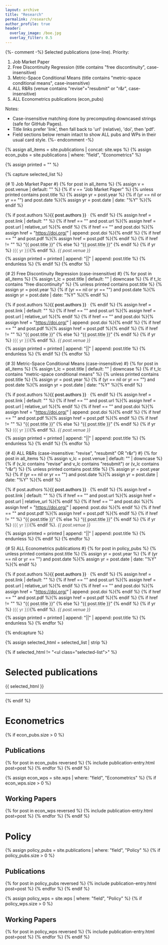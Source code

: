 ```yaml
---
layout: archive
title: "Research"
permalink: /research/
author_profile: true
header:
  overlay_image: /boe.jpg
  overlay_filter: 0.5
---
```


{%- comment -%}
Selected publications (one-line). Priority:
1) Job Market Paper
2) Free Discontinuity Regression (title contains "free discontinuity", case-insensitive)
3) Metric-Space Conditional Means (title contains "metric-space conditional means", case-insensitive)
4) ALL R&Rs (venue contains "revise"+"resubmit" or "r&r", case-insensitive)
5) ALL Econometrics publications (econ_pubs)

Notes:
- Case-insensitive matching done by precomputing downcased strings (safe for GitHub Pages).
- Title links prefer 'link', then fall back to 'url' (relative), 'doi', then 'pdf'.
- Field sections below remain intact to show ALL pubs and WPs in their usual card style.
{%- endcomment -%}

{% assign all_items = site.publications | concat: site.wps %}
{% assign econ_pubs = site.publications | where: "field", "Econometrics" %}

{% assign printed = "" %}

{% capture selected_list %}
<ul class="selected-list">

  {# 1) Job Market Paper #}
  {% for post in all_items %}
    {% assign v = post.venue | default: "" %}
    {% if v == "Job Market Paper" %}
      {% unless printed contains post.title %}
        {% assign yr = post.year %}
        {% if (yr == nil or yr == "") and post.date %}{% assign yr = post.date | date: "%Y" %}{% endif %}
        <li class="one-line-pub">
          {% if post.authors %}<span class="pub-authors">{{ post.authors }}</span><span class="sep"> · </span>{% endif %}
          {% assign href = post.link | default: "" %}
          {% if href == "" and post.url %}{% assign href = post.url | relative_url %}{% endif %}
          {% if href == "" and post.doi %}{% assign href = "https://doi.org/" | append: post.doi %}{% endif %}
          {% if href == "" and post.pdf %}{% assign href = post.pdf %}{% endif %}
          {% if href != "" %}
            <a href="{{ href }}" class="pub-title" target="_blank" rel="noopener">“{{ post.title }}”</a>
          {% else %}
            <span class="pub-title">“{{ post.title }}”</span>
          {% endif %}
          {% if yr %} <span class="pub-year">({{ yr }})</span>{% endif %}.
          <em class="pub-venue">{{ post.venue }}</em>
        </li>
        {% assign printed = printed | append: "||" | append: post.title %}
      {% endunless %}
    {% endif %}
  {% endfor %}

  {# 2) Free Discontinuity Regression (case-insensitive) #}
  {% for post in all_items %}
    {% assign t_lc = post.title | default: "" | downcase %}
    {% if t_lc contains "free discontinuity" %}
      {% unless printed contains post.title %}
        {% assign yr = post.year %}
        {% if (yr == nil or yr == "") and post.date %}{% assign yr = post.date | date: "%Y" %}{% endif %}
        <li class="one-line-pub">
          {% if post.authors %}<span class="pub-authors">{{ post.authors }}</span><span class="sep"> · </span>{% endif %}
          {% assign href = post.link | default: "" %}
          {% if href == "" and post.url %}{% assign href = post.url | relative_url %}{% endif %}
          {% if href == "" and post.doi %}{% assign href = "https://doi.org/" | append: post.doi %}{% endif %}
          {% if href == "" and post.pdf %}{% assign href = post.pdf %}{% endif %}
          {% if href != "" %}
            <a href="{{ href }}" class="pub-title" target="_blank" rel="noopener">“{{ post.title }}”</a>
          {% else %}
            <span class="pub-title">“{{ post.title }}”</span>
          {% endif %}
          {% if yr %} <span class="pub-year">({{ yr }})</span>{% endif %}.
          <em class="pub-venue">{{ post.venue }}</em>
        </li>
        {% assign printed = printed | append: "||" | append: post.title %}
      {% endunless %}
    {% endif %}
  {% endfor %}

  {# 3) Metric-Space Conditional Means (case-insensitive) #}
  {% for post in all_items %}
    {% assign t_lc = post.title | default: "" | downcase %}
    {% if t_lc contains "metric-space conditional means" %}
      {% unless printed contains post.title %}
        {% assign yr = post.year %}
        {% if (yr == nil or yr == "") and post.date %}{% assign yr = post.date | date: "%Y" %}{% endif %}
        <li class="one-line-pub">
          {% if post.authors %}<span class="pub-authors">{{ post.authors }}</span><span class="sep"> · </span>{% endif %}
          {% assign href = post.link | default: "" %}
          {% if href == "" and post.url %}{% assign href = post.url | relative_url %}{% endif %}
          {% if href == "" and post.doi %}{% assign href = "https://doi.org/" | append: post.doi %}{% endif %}
          {% if href == "" and post.pdf %}{% assign href = post.pdf %}{% endif %}
          {% if href != "" %}
            <a href="{{ href }}" class="pub-title" target="_blank" rel="noopener">“{{ post.title }}”</a>
          {% else %}
            <span class="pub-title">“{{ post.title }}”</span>
          {% endif %}
          {% if yr %} <span class="pub-year">({{ yr }})</span>{% endif %}.
          <em class="pub-venue">{{ post.venue }}</em>
        </li>
        {% assign printed = printed | append: "||" | append: post.title %}
      {% endunless %}
    {% endif %}
  {% endfor %}

  {# 4) ALL R&Rs (case-insensitive: "revise", "resubmit" OR "r&r") #}
  {% for post in all_items %}
    {% assign v_lc = post.venue | default: "" | downcase %}
    {% if (v_lc contains "revise" and v_lc contains "resubmit") or (v_lc contains "r&r") %}
      {% unless printed contains post.title %}
        {% assign yr = post.year %}
        {% if (yr == nil or yr == "") and post.date %}{% assign yr = post.date | date: "%Y" %}{% endif %}
        <li class="one-line-pub">
          {% if post.authors %}<span class="pub-authors">{{ post.authors }}</span><span class="sep"> · </span>{% endif %}
          {% assign href = post.link | default: "" %}
          {% if href == "" and post.url %}{% assign href = post.url | relative_url %}{% endif %}
          {% if href == "" and post.doi %}{% assign href = "https://doi.org/" | append: post.doi %}{% endif %}
          {% if href == "" and post.pdf %}{% assign href = post.pdf %}{% endif %}
          {% if href != "" %}
            <a href="{{ href }}" class="pub-title" target="_blank" rel="noopener">“{{ post.title }}”</a>
          {% else %}
            <span class="pub-title">“{{ post.title }}”</span>
          {% endif %}
          {% if yr %} <span class="pub-year">({{ yr }})</span>{% endif %}.
          <em class="pub-venue">{{ post.venue }}</em>
        </li>
        {% assign printed = printed | append: "||" | append: post.title %}
      {% endunless %}
    {% endif %}
  {% endfor %}

  {# 5) ALL Econometrics publications #}
  {% for post in policy_pubs %}
    {% unless printed contains post.title %}
      {% assign yr = post.year %}
      {% if (yr == nil or yr == "") and post.date %}{% assign yr = post.date | date: "%Y" %}{% endif %}
      <li class="one-line-pub">
        {% if post.authors %}<span class="pub-authors">{{ post.authors }}</span><span class="sep"> · </span>{% endif %}
        {% assign href = post.link | default: "" %}
        {% if href == "" and post.url %}{% assign href = post.url | relative_url %}{% endif %}
        {% if href == "" and post.doi %}{% assign href = "https://doi.org/" | append: post.doi %}{% endif %}
        {% if href == "" and post.pdf %}{% assign href = post.pdf %}{% endif %}
        {% if href != "" %}
          <a href="{{ href }}" class="pub-title" target="_blank" rel="noopener">“{{ post.title }}”</a>
        {% else %}
          <span class="pub-title">“{{ post.title }}”</span>
        {% endif %}
        {% if yr %} <span class="pub-year">({{ yr }})</span>{% endif %}.
        <em class="pub-venue">{{ post.venue }}</em>
      </li>
      {% assign printed = printed | append: "||" | append: post.title %}
    {% endunless %}
  {% endfor %}
</ul>
{% endcapture %}

{% assign selected_html = selected_list | strip %}

{% if selected_html != "<ul class=\"selected-list\"></ul>" %}
# Selected publications
{{ selected_html }}
<hr/>
{% endif %}

# Econometrics 

{% if econ_pubs.size > 0 %}
## Publications
{% for post in econ_pubs reversed %}
  {% include publication-entry.html post=post %}
{% endfor %}
{% endif %}

{% assign econ_wps = site.wps | where: "field", "Econometrics" %}
{% if econ_wps.size > 0 %}
## Working Papers
{% for post in econ_wps reversed %}
  {% include publication-entry.html post=post %}
{% endfor %}
{% endif %}

# Policy

{% assign policy_pubs = site.publications | where: "field", "Policy" %}
{% if policy_pubs.size > 0 %}
## Publications
{% for post in policy_pubs reversed %}
  {% include publication-entry.html post=post %}
{% endfor %}
{% endif %}

{% assign policy_wps = site.wps | where: "field", "Policy" %}
{% if policy_wps.size > 0 %}
## Working Papers
{% for post in policy_wps reversed %}
  {% include publication-entry.html post=post %}
{% endfor %}
{% endif %}

<style>
.selected-list { list-style: none; padding-left: 0; margin-left: 0; }
.one-line-pub { margin: .4rem 0 .45rem 0; line-height: 1.35; }
.pub-authors { font-weight: 500; }
.pub-title { text-decoration: none; border-bottom: 1px solid rgba(0,0,0,.15); }
.pub-title:hover { border-bottom-color: rgba(0,0,0,.35); }
.pub-year { color: #666; }
.pub-venue { font-style: italic; color: #444; }
.sep { color: #aaa; }
</style>
